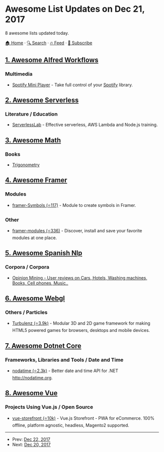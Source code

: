 # Awesome List Updates on Dec 21, 2017

8 awesome lists updated today.

[🏠 Home](/README.md) · [🔍 Search](https://test.trackawesomelist.com/search/) · [🔥 Feed](https://test.trackawesomelist.com/feed.xml) · [📮 Subscribe](https://trackawesomelist.us17.list-manage.com/subscribe?u=d2f0117aa829c83a63ec63c2f&id=36a103854c)



## [1. Awesome Alfred Workflows](/content/alfred-workflows/awesome-alfred-workflows/README.md)

### Multimedia

*   [Spotify Mini Player](http://alfred-spotify-mini-player.com) - Take full control of your [Spotify](https://www.spotify.com) library.

## [2. Awesome Serverless](/content/pmuens/awesome-serverless/README.md)

### Literature / Education

*   [ServerlessLab](https://serverlesslab.com) - Effective serverless, AWS Lambda and Node.js training.

## [3. Awesome Math](/content/rossant/awesome-math/README.md)

### Books

*   [Trigonometry](http://www.mecmath.net/trig/trigbook.pdf)

## [4. Awesome Framer](/content/podo/awesome-framer/README.md)

### Modules

*   [framer-Symbols (⭐117)](https://github.com/der-lukas/framer-Symbols) - Module to create symbols in Framer.

### Other

*   [framer-modules (⭐336)](https://github.com/kysely/framer-modules) - Discover, install and save your favorite modules at one place.

## [5. Awesome Spanish Nlp](/content/dav009/awesome-spanish-nlp/README.md)

### Corpora / Corpora

*   [Opinion Mining - User reviews on Cars, Hotels, Washing machines, Books, Cell phones, Music..](https://www.sfu.ca/\~mtaboada/SFU_Review_Corpus.html)

## [6. Awesome Webgl](/content/sjfricke/awesome-webgl/README.md)

### Others / Particles

*   [Turbulenz (⭐3.9k)](https://github.com/turbulenz/turbulenz_engine) - Modular 3D and 2D game framework for making HTML5 powered games for browsers, desktops and mobile devices.

## [7. Awesome Dotnet Core](/content/thangchung/awesome-dotnet-core/README.md)

### Frameworks, Libraries and Tools / Date and Time

*   [nodatime (⭐2.3k)](https://github.com/nodatime/nodatime) - Better date and time API for .NET <http://nodatime.org>.

## [8. Awesome Vue](/content/vuejs/awesome-vue/README.md)

### Projects Using Vue.js / Open Source

*   [vue-storefront (⭐10k)](https://github.com/DivanteLtd/vue-storefront) - Vue.js Storefront - PWA for eCommerce. 100% offline, platform agnostic, headless, Magento2 supported.

---

- Prev: [Dec 22, 2017](/content/2017/12/22/README.md)
- Next: [Dec 20, 2017](/content/2017/12/20/README.md)